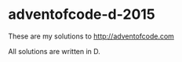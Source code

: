 # adventofcode-d-2015

These are my solutions to http://adventofcode.com

All solutions are written in D.
